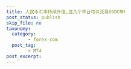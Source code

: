```yaml
---
title: 人民币汇率持续升值,这几个平台可以交易USDCNH
post_status: publish
skip_file: no
taxonomy:
  category:
        - forex-com
  post_tag:
        - MT4
post_excerpt: 
---
```

